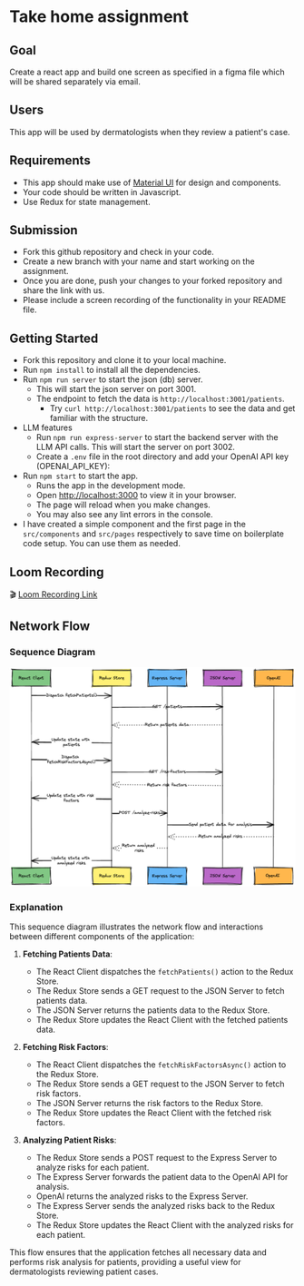 # Take home assignment

## Goal

Create a react app and build one screen as specified in a figma file which will be shared separately via email.

## Users

This app will be used by dermatologists when they review a patient's case.

## Requirements

- This app should make use of [Material UI](https://mui.com/material-ui/getting-started/) for design and components.
- Your code should be written in Javascript.
- Use Redux for state management.

## Submission

- Fork this github repository and check in your code.
- Create a new branch with your name and start working on the assignment.
- Once you are done, push your changes to your forked repository and share the link with us.
- Please include a screen recording of the functionality in your README file.

## Getting Started

- Fork this repository and clone it to your local machine.
- Run `npm install` to install all the dependencies.
- Run `npm run server` to start the json (db) server.
  - This will start the json server on port 3001.
  - The endpoint to fetch the data is `http://localhost:3001/patients`.
    - Try `curl http://localhost:3001/patients` to see the data and get familiar with the structure.
- LLM features
  - Run `npm run express-server` to start the backend server with the LLM API calls.
    This will start the server on port 3002.
  - Create a `.env` file in the root directory and add your OpenAI API key (OPENAI_API_KEY):
- Run `npm start` to start the app.
  - Runs the app in the development mode.
  - Open [http://localhost:3000](http://localhost:3000) to view it in your browser.
  - The page will reload when you make changes.
  - You may also see any lint errors in the console.
- I have created a simple component and the first page in the `src/components` and `src/pages` respectively to save time on boilerplate code setup. You can use them as needed.

## Loom Recording

🎬 [Loom Recording Link](https://www.loom.com/share/082bb91cbbf54c00b85533c26110cdc2?sid=2d6190cf-ae07-4bb8-b881-564134ae7845)

## Network Flow

### Sequence Diagram

![Sequence Diagram](takehome2-sequence-diagram.png)

### Explanation

This sequence diagram illustrates the network flow and interactions between different components of the application:

1. **Fetching Patients Data**:

   - The React Client dispatches the `fetchPatients()` action to the Redux Store.
   - The Redux Store sends a GET request to the JSON Server to fetch patients data.
   - The JSON Server returns the patients data to the Redux Store.
   - The Redux Store updates the React Client with the fetched patients data.

2. **Fetching Risk Factors**:

   - The React Client dispatches the `fetchRiskFactorsAsync()` action to the Redux Store.
   - The Redux Store sends a GET request to the JSON Server to fetch risk factors.
   - The JSON Server returns the risk factors to the Redux Store.
   - The Redux Store updates the React Client with the fetched risk factors.

3. **Analyzing Patient Risks**:
   - The Redux Store sends a POST request to the Express Server to analyze risks for each patient.
   - The Express Server forwards the patient data to the OpenAI API for analysis.
   - OpenAI returns the analyzed risks to the Express Server.
   - The Express Server sends the analyzed risks back to the Redux Store.
   - The Redux Store updates the React Client with the analyzed risks for each patient.

This flow ensures that the application fetches all necessary data and performs risk analysis for patients, providing a useful view for dermatologists reviewing patient cases.
